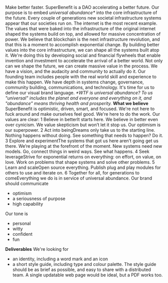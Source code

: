 Make better faster. SuperBenefit is a DAO accelerating a better future.
Our purpose is to embed _universal abundance*_ into the core infrastructure of the future. Every couple of generations new societal infrastructure systems appear that our societies run on. The internet is the most recent example. The values that were baked into the infrastructure of the original internet shaped the systems build on top, and allowed for massive concentration of power. We believe that blockchain is the next infrastructure revolution, and that this is a moment to accomplish exponential change. By building better values into the core infrastructure, we can shape all the systems built atop it.
We're doing this by developing social and financial flywheels that enable invention and investment to accelerate the arrival of a better world. Not only can we shape the future, we can create massive value in the process.
We have a vision, and the audacity and community to actually do it. Our founding team includes people with the real world skill and experience to make this happen. We have depth in systems change, governance, community building, communications, and technology. 
It's time for us to define our visual brand language. 
_*WTF is universal abundance? To us "universal" includes the planet and everyone and everything on it, and "abundance" means thriving health and prosperity._
**What we believe**
SuperBenefit is optimistic, driven, smart, and focused. We're not here to fuck around and make ourselves feel good. We're here to do the work. Our values are clear:
1 Believe in betterIt starts here. We believe in better even over cynicism. We value skepticism but won’t let it stop us. Our optimism is our superpower. 
2 Act into beingDreams only take us to the starting line. Nothing happens without doing. See something that needs to happen? Do it. 
3 Explore and experimentThe systems that got us here aren’t going get us there. We’re playing at the forefront of the moment. New systems need new models. Go, connect things in weird ways. See what happens.
4 Seek leverageStrive for exponential returns on everything: on effort, on value, on love. Work on problems that shape systems and solve other problems.
5 Learn and scaleOpen source everything. Publish plug and play modules for others to use and iterate on.
6 Together for all, for generations to comeEverything we do is in service of universal abundance.
Our brand should communicate
- optimism
- a seriousness of purpose
- high capability

Our tone is 
- personal
- witty
- confident
- fun

**Deliverables**
We're looking for
- an identity, including a word mark and an icon
- a short style guide, including type and colour palette. The style guide should be as brief as possible, and easy to share with a distributed team. A single updatable web page would be ideal, but a PDF works too. 

